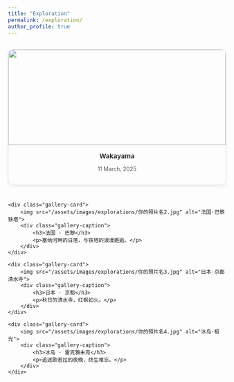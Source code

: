 ```yaml
---
title: "Exploration"
permalink: /exploration/
author_profile: true
---
```


<style>
    .gallery-grid {
        display: grid;
        grid-template-columns: repeat(auto-fill, minmax(300px, 1fr));
        gap: 1.5rem; /* 网格间距 */
        padding: 1rem 0;
    }
    .gallery-card {
        border: 1px solid #e0e0e0;
        border-radius: 12px;
        overflow: hidden;
        box-shadow: 0 4px 8px rgba(0,0,0,0.05);
        transition: transform 0.3s ease, box-shadow 0.3s ease;
    }
    .gallery-card:hover {
        transform: translateY(-5px);
        box-shadow: 0 8px 16px rgba(0,0,0,0.1);
    }
    .gallery-card img {
        width: 100%;
        height: 220px;
        object-fit: cover; /* 保证图片不变形 */
        display: block;
    }
    .gallery-caption {
        padding: 1rem;
        text-align: center;
        font-size: 0.9em;
        color: #555;
    }
    .gallery-caption h3 {
        margin: 0 0 0.5rem 0;
        font-size: 1.2em;
        color: #333;
    }
</style>

<div class="gallery-grid">
    <div class="gallery-card">
        <img src="homepage/images/Wakayama.png">
        <div class="gallery-caption">
            <h3>Wakayama</h3>
            <p>11 March, 2025</p>
        </div>
    </div>

    <div class="gallery-card">
        <img src="/assets/images/explorations/你的照片名2.jpg" alt="法国·巴黎铁塔">
        <div class="gallery-caption">
            <h3>法国 · 巴黎</h3>
            <p>塞纳河畔的日落，与铁塔的浪漫邂逅。</p>
        </div>
    </div>

    <div class="gallery-card">
        <img src="/assets/images/explorations/你的照片名3.jpg" alt="日本·京都清水寺">
        <div class="gallery-caption">
            <h3>日本 · 京都</h3>
            <p>秋日的清水寺，红枫如火。</p>
        </div>
    </div>

    <div class="gallery-card">
        <img src="/assets/images/explorations/你的照片名4.jpg" alt="冰岛·极光">
        <div class="gallery-caption">
            <h3>冰岛 · 雷克雅未克</h3>
            <p>追逐欧若拉的夜晚，终生难忘。</p>
        </div>
    </div>
</div>
